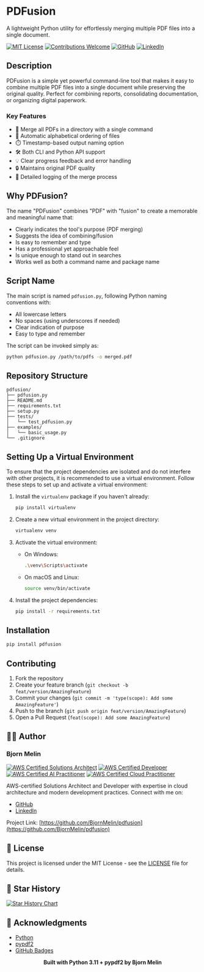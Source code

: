 # PDFusion

A lightweight Python utility for effortlessly merging multiple PDF files into a single document.

[![MIT License](https://img.shields.io/badge/License-MIT-green.svg)](https://choosealicense.com/licenses/mit/)
[![Contributions Welcome](https://img.shields.io/badge/contributions-welcome-brightgreen.svg?style=flat)](CONTRIBUTING.md)
[![GitHub](https://img.shields.io/badge/GitHub-BjornMelin-181717?logo=github)](https://github.com/BjornMelin)
[![LinkedIn](https://img.shields.io/badge/LinkedIn-Bjorn%20Melin-0077B5?logo=linkedin)](https://www.linkedin.com/in/bjorn-melin/)

## Description

PDFusion is a simple yet powerful command-line tool that makes it easy to combine multiple PDF files into a single document while preserving the original quality. Perfect for combining reports, consolidating documentation, or organizing digital paperwork.

### Key Features

- 📁 Merge all PDFs in a directory with a single command
- 🔄 Automatic alphabetical ordering of files
- ⏱️ Timestamp-based output naming option
- 🛠️ Both CLI and Python API support
- 💡 Clear progress feedback and error handling
- 🔒 Maintains original PDF quality
- 📝 Detailed logging of the merge process

## Why PDFusion?

The name "PDFusion" combines "PDF" with "fusion" to create a memorable and meaningful name that:

- Clearly indicates the tool's purpose (PDF merging)
- Suggests the idea of combining/fusion
- Is easy to remember and type
- Has a professional yet approachable feel
- Is unique enough to stand out in searches
- Works well as both a command name and package name

## Script Name

The main script is named `pdfusion.py`, following Python naming conventions with:

- All lowercase letters
- No spaces (using underscores if needed)
- Clear indication of purpose
- Easy to type and remember

The script can be invoked simply as:

```bash
python pdfusion.py /path/to/pdfs -o merged.pdf
```

## Repository Structure

```plaintext
pdfusion/
├── pdfusion.py
├── README.md
├── requirements.txt
├── setup.py
├── tests/
│   └── test_pdfusion.py
├── examples/
│   └── basic_usage.py
└── .gitignore
```

## Setting Up a Virtual Environment

To ensure that the project dependencies are isolated and do not interfere with other projects, it is recommended to use a virtual environment. Follow these steps to set up and activate a virtual environment:

1. Install the `virtualenv` package if you haven't already:

    ```bash
    pip install virtualenv
    ```

2. Create a new virtual environment in the project directory:

    ```bash
    virtualenv venv
    ```

3. Activate the virtual environment:

    - On Windows:

        ```bash
        .\venv\Scripts\activate
        ```

    - On macOS and Linux:

        ```bash
        source venv/bin/activate
        ```

4. Install the project dependencies:

    ```bash
    pip install -r requirements.txt
    ```

## Installation

```bash
pip install pdfusion
```

<!-- ## Usage

[Usage instructions would go here] -->

## Contributing

1. Fork the repository
2. Create your feature branch (`git checkout -b feat/version/AmazingFeature`)
3. Commit your changes (`git commit -m 'type(scope): Add some AmazingFeature'`)
4. Push to the branch (`git push origin feat/version/AmazingFeature`)
5. Open a Pull Request (`feat(scope): Add some AmazingFeature`)

## 👨‍💻 Author

### Bjorn Melin

[![AWS Certified Solutions Architect](https://images.credly.com/size/110x110/images/0e284c3f-5164-4b21-8660-0d84737941bc/image.png)](https://www.credly.com/org/amazon-web-services/badge/aws-certified-solutions-architect-associate)
[![AWS Certified Developer](https://images.credly.com/size/110x110/images/b9feab85-1a43-4f6c-99a5-631b88d5461b/image.png)](https://www.credly.com/org/amazon-web-services/badge/aws-certified-developer-associate)
[![AWS Certified AI Practitioner](https://images.credly.com/size/110x110/images/4d4693bb-530e-4bca-9327-de07f3aa2348/image.png)](https://www.credly.com/org/amazon-web-services/badge/aws-certified-ai-practitioner)
[![AWS Certified Cloud Practitioner](https://images.credly.com/size/110x110/images/00634f82-b07f-4bbd-a6bb-53de397fc3a6/image.png)](https://www.credly.com/org/amazon-web-services/badge/aws-certified-cloud-practitioner)

AWS-certified Solutions Architect and Developer with expertise in cloud architecture and modern development practices. Connect with me on:

- [GitHub](https://github.com/BjornMelin)
- [LinkedIn](https://www.linkedin.com/in/bjorn-melin/)

Project Link: [https://github.com/BjornMelin/pdfusion](https://github.com/BjornMelin/pdfusion)

## 📜 License

This project is licensed under the MIT License - see the [LICENSE](LICENSE) file for details.

## 🌟 Star History

[![Star History Chart](https://api.star-history.com/svg?repos=bjornmelin/pdfusion&type=Date)](https://star-history.com/#bjornmelin/pdfusion&Date)

## 🙏 Acknowledgments

- [Python](https://www.python.org/)
- [pypdf2](https://pypdf.readthedocs.io/en/stable/)
- [GitHub Badges](https://shields.io/)

<div align="center">
    <strong>Built with Python 3.11 + pypdf2 by Bjorn Melin</strong>
</div>
